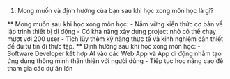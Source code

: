 1. Mong muốn và định hướng của bạn sau khi học xong môn học là gì?

** Mong muốn sau khi học xong môn học:
    - Nắm vững kiến thức cơ bản về lập trình thiết bị di động
    - Có khả năng xây dựng project nhỏ có thể chạy mượt với 200 user
    - Tích lũy thêm kỹ năng thực tế và kinh nghiệm cần thiết để đủ tự tin đi thực tập.
** Định hướng sau khi học xong môn học:
    - Software Developer kết hợp AI vào các Web App và App di động nhằm tạo ứng dụng thông minh thân thiện với người dùng
    - Tiếp tục học nâng cao để tham gia các dự án lớn